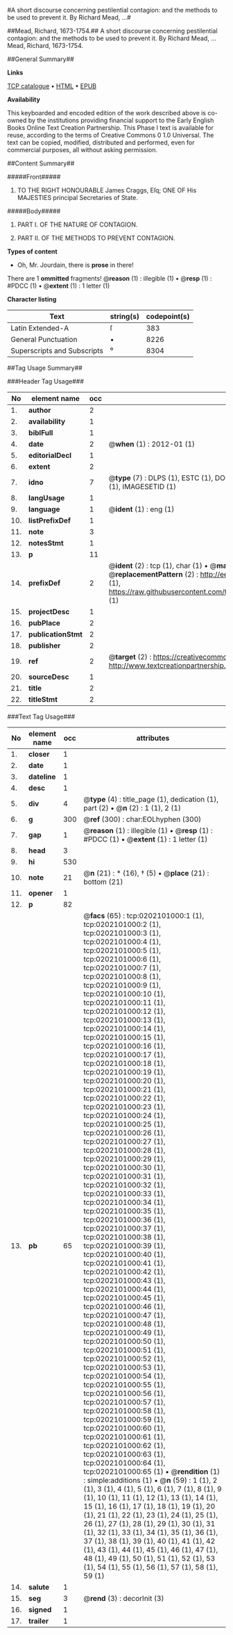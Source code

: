 #A short discourse concerning pestilential contagion: and the methods to be used to prevent it. By Richard Mead, ...#

##Mead, Richard, 1673-1754.##
A short discourse concerning pestilential contagion: and the methods to be used to prevent it. By Richard Mead, ...
Mead, Richard, 1673-1754.

##General Summary##

**Links**

[TCP catalogue](http://www.ota.ox.ac.uk/tcp/)  • 
[HTML](http://tei.it.ox.ac.uk/tcp/Texts-HTML/free/004/004833363.html)  • 
[EPUB](http://tei.it.ox.ac.uk/tcp/Texts-EPUB/free/004/004833363.epub)

**Availability**

This keyboarded and encoded edition of the
	       work described above is co-owned by the institutions
	       providing financial support to the Early English Books
	       Online Text Creation Partnership. This Phase I text is
	       available for reuse, according to the terms of Creative
	       Commons 0 1.0 Universal. The text can be copied,
	       modified, distributed and performed, even for
	       commercial purposes, all without asking permission.


##Content Summary##

#####Front#####

1. TO THE RIGHT HONOURABLE James Craggs, Eſq; ONE OF His MAJESTIES principal Secretaries of State.

#####Body#####

1. PART I. OF THE NATURE OF CONTAGION.

1. PART II. OF THE METHODS TO PREVENT CONTAGION.

**Types of content**

  * Oh, Mr. Jourdain, there is **prose** in there!

There are 1 **ommitted** fragments! 
 @__reason__ (1) : illegible (1)  •  @__resp__ (1) : #PDCC (1)  •  @__extent__ (1) : 1 letter (1)

**Character listing**


|Text|string(s)|codepoint(s)|
|---|---|---|
|Latin Extended-A|ſ|383|
|General Punctuation|•|8226|
|Superscripts             and Subscripts|⁰|8304|

##Tag Usage Summary##

###Header Tag Usage###

|No|element name|occ|attributes|
|---|---|---|---|
|1.|__author__|2||
|2.|__availability__|1||
|3.|__biblFull__|1||
|4.|__date__|2| @__when__ (1) : 2012-01 (1)|
|5.|__editorialDecl__|1||
|6.|__extent__|2||
|7.|__idno__|7| @__type__ (7) : DLPS (1), ESTC (1), DOCNO (1), TCP (1), GALEDOCNO (1), CONTENTSET (1), IMAGESETID (1)|
|8.|__langUsage__|1||
|9.|__language__|1| @__ident__ (1) : eng (1)|
|10.|__listPrefixDef__|1||
|11.|__note__|3||
|12.|__notesStmt__|1||
|13.|__p__|11||
|14.|__prefixDef__|2| @__ident__ (2) : tcp (1), char (1)  •  @__matchPattern__ (2) : ([0-9\-]+):([0-9IVX]+) (1), (.+) (1)  •  @__replacementPattern__ (2) : http://eebo.chadwyck.com/downloadtiff?vid=$1&page=$2 (1), https://raw.githubusercontent.com/textcreationpartnership/Texts/master/tcpchars.xml#$1 (1)|
|15.|__projectDesc__|1||
|16.|__pubPlace__|2||
|17.|__publicationStmt__|2||
|18.|__publisher__|2||
|19.|__ref__|2| @__target__ (2) : https://creativecommons.org/publicdomain/zero/1.0/ (1), http://www.textcreationpartnership.org/docs/. (1)|
|20.|__sourceDesc__|1||
|21.|__title__|2||
|22.|__titleStmt__|2||


###Text Tag Usage###

|No|element name|occ|attributes|
|---|---|---|---|
|1.|__closer__|1||
|2.|__date__|1||
|3.|__dateline__|1||
|4.|__desc__|1||
|5.|__div__|4| @__type__ (4) : title_page (1), dedication (1), part (2)  •  @__n__ (2) : 1 (1), 2 (1)|
|6.|__g__|300| @__ref__ (300) : char:EOLhyphen (300)|
|7.|__gap__|1| @__reason__ (1) : illegible (1)  •  @__resp__ (1) : #PDCC (1)  •  @__extent__ (1) : 1 letter (1)|
|8.|__head__|3||
|9.|__hi__|530||
|10.|__note__|21| @__n__ (21) : * (16), † (5)  •  @__place__ (21) : bottom (21)|
|11.|__opener__|1||
|12.|__p__|82||
|13.|__pb__|65| @__facs__ (65) : tcp:0202101000:1 (1), tcp:0202101000:2 (1), tcp:0202101000:3 (1), tcp:0202101000:4 (1), tcp:0202101000:5 (1), tcp:0202101000:6 (1), tcp:0202101000:7 (1), tcp:0202101000:8 (1), tcp:0202101000:9 (1), tcp:0202101000:10 (1), tcp:0202101000:11 (1), tcp:0202101000:12 (1), tcp:0202101000:13 (1), tcp:0202101000:14 (1), tcp:0202101000:15 (1), tcp:0202101000:16 (1), tcp:0202101000:17 (1), tcp:0202101000:18 (1), tcp:0202101000:19 (1), tcp:0202101000:20 (1), tcp:0202101000:21 (1), tcp:0202101000:22 (1), tcp:0202101000:23 (1), tcp:0202101000:24 (1), tcp:0202101000:25 (1), tcp:0202101000:26 (1), tcp:0202101000:27 (1), tcp:0202101000:28 (1), tcp:0202101000:29 (1), tcp:0202101000:30 (1), tcp:0202101000:31 (1), tcp:0202101000:32 (1), tcp:0202101000:33 (1), tcp:0202101000:34 (1), tcp:0202101000:35 (1), tcp:0202101000:36 (1), tcp:0202101000:37 (1), tcp:0202101000:38 (1), tcp:0202101000:39 (1), tcp:0202101000:40 (1), tcp:0202101000:41 (1), tcp:0202101000:42 (1), tcp:0202101000:43 (1), tcp:0202101000:44 (1), tcp:0202101000:45 (1), tcp:0202101000:46 (1), tcp:0202101000:47 (1), tcp:0202101000:48 (1), tcp:0202101000:49 (1), tcp:0202101000:50 (1), tcp:0202101000:51 (1), tcp:0202101000:52 (1), tcp:0202101000:53 (1), tcp:0202101000:54 (1), tcp:0202101000:55 (1), tcp:0202101000:56 (1), tcp:0202101000:57 (1), tcp:0202101000:58 (1), tcp:0202101000:59 (1), tcp:0202101000:60 (1), tcp:0202101000:61 (1), tcp:0202101000:62 (1), tcp:0202101000:63 (1), tcp:0202101000:64 (1), tcp:0202101000:65 (1)  •  @__rendition__ (1) : simple:additions (1)  •  @__n__ (59) : 1 (1), 2 (1), 3 (1), 4 (1), 5 (1), 6 (1), 7 (1), 8 (1), 9 (1), 10 (1), 11 (1), 12 (1), 13 (1), 14 (1), 15 (1), 16 (1), 17 (1), 18 (1), 19 (1), 20 (1), 21 (1), 22 (1), 23 (1), 24 (1), 25 (1), 26 (1), 27 (1), 28 (1), 29 (1), 30 (1), 31 (1), 32 (1), 33 (1), 34 (1), 35 (1), 36 (1), 37 (1), 38 (1), 39 (1), 40 (1), 41 (1), 42 (1), 43 (1), 44 (1), 45 (1), 46 (1), 47 (1), 48 (1), 49 (1), 50 (1), 51 (1), 52 (1), 53 (1), 54 (1), 55 (1), 56 (1), 57 (1), 58 (1), 59 (1)|
|14.|__salute__|1||
|15.|__seg__|3| @__rend__ (3) : decorInit (3)|
|16.|__signed__|1||
|17.|__trailer__|1||
